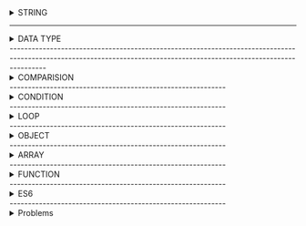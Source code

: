 <details> <summary> STRING
  
 </summary>
 <details> 
 
 <summary> 29-2 Apply Search includes, indexOf, startswith, endswith
  
 </summary> indexOf() দিয়ে প্রথম ম্যাচিং এর index বা পজিশন পাওয়া যায় । 
includes() কোন কিছু যদি খুঁজে বের করতে হয় তাহলে ব্যবহার করা হয় । 
startsWith() প্রথম দিকের যে জিনিস খুঁজে বের করবে তার সাথে  মিল রেখে বের করবে 
endsWith() শেষের  দিকের যে জিনিস খুঁজে বের করবে তার সাথে  মিল রেখে বের করবে 
 </details>
  
  <details> 
 
 <summary> 29-2 Apply Search includes, indexOf, startswith, endswith
  
 </summary> indexOf() দিয়ে প্রথম ম্যাচিং এর index বা পজিশন পাওয়া যায় । 
includes() কোন কিছু যদি খুঁজে বের করতে হয় তাহলে ব্যবহার করা হয় । 
startsWith() প্রথম দিকের যে জিনিস খুঁজে বের করবে তার সাথে  মিল রেখে বের করবে 
endsWith() শেষের  দিকের যে জিনিস খুঁজে বের করবে তার সাথে  মিল রেখে বের করবে 
 </details>





 </details>
 
 
-----------------------------------------------------------------------------------------------------------------------------------------------------------------------



 <details> <summary> DATA TYPE
  
 </summary> <details> 
 
 <summary> 29-2 Apply Search includes, indexOf, startswith, endswith
  
 </summary> indexOf() দিয়ে প্রথম ম্য
 </details>

</details>
 ----------------------------------------------------------------------------------------------------------------------------------------------------------------------
 
 
<details> <summary> COMPARISION
  
 </summary> hello world one two three four five </details>
 -----------------------------------------------------------
 
 <details> <summary> CONDITION
  
 </summary> hello world one two three four five </details>
 -----------------------------------------------------------
 
 <details> <summary> LOOP
  
 </summary> hello world one two three four five </details>
 -----------------------------------------------------------
 
 
 <details> <summary> OBJECT
  
 </summary> hello world one two three four five </details>
 -----------------------------------------------------------
 
 <details> <summary> ARRAY
  
 </summary> hello world one two three four five </details>
 -----------------------------------------------------------
 
 
 <details> <summary> FUNCTION
  
 </summary> hello world one two three four five </details>
 -----------------------------------------------------------
 
 <details> <summary> ES6
  
 </summary> hello world one two three four five </details>
 -----------------------------------------------------------
 <details> <summary> Problems
  
 </summary> hello world one two three four five </details>
